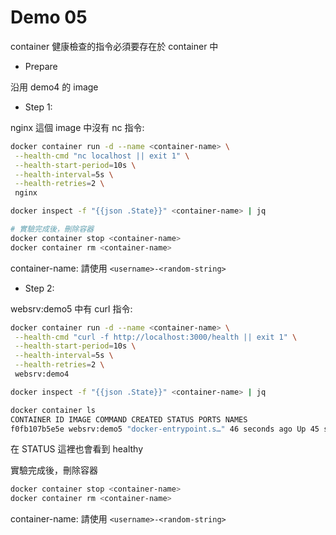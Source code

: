 # Demo 05

container 健康檢查的指令必須要存在於 container 中

- Prepare

沿用 demo4 的 image

- Step 1:

nginx 這個 image 中沒有 nc 指令:

```bash
docker container run -d --name <container-name> \
 --health-cmd "nc localhost || exit 1" \
 --health-start-period=10s \
 --health-interval=5s \
 --health-retries=2 \
 nginx

docker inspect -f "{{json .State}}" <container-name> | jq

# 實驗完成後，刪除容器
docker container stop <container-name>
docker container rm <container-name>
```

container-name: 請使用 `<username>-<random-string>`

- Step 2:

websrv:demo5 中有 curl 指令:

```bash
docker container run -d --name <container-name> \
 --health-cmd "curl -f http://localhost:3000/health || exit 1" \
 --health-start-period=10s \
 --health-interval=5s \
 --health-retries=2 \
 websrv:demo4

docker inspect -f "{{json .State}}" <container-name> | jq

docker container ls
CONTAINER ID IMAGE COMMAND CREATED STATUS PORTS NAMES
f0fb107b5e5e websrv:demo5 "docker-entrypoint.s…" 46 seconds ago Up 45 seconds (healthy) 3000/tcp <container-name>
```

在 STATUS 這裡也會看到 healthy

實驗完成後，刪除容器

```bash
docker container stop <container-name>
docker container rm <container-name>
```

container-name: 請使用 `<username>-<random-string>`
